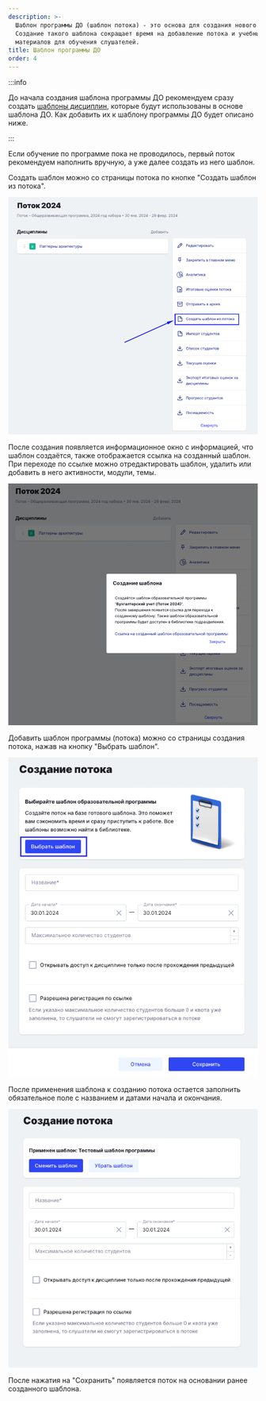 ```yaml
---
description: >-
  Шаблон программы ДО (шаблон потока) - это основа для создания нового потока.
  Создание такого шаблона сокращает время на добавление потока и учебных
  материалов для обучения слушателей.
title: Шаблон программы ДО
order: 4
---
```


:::info 

До начала создания шаблона программы ДО рекомендуем сразу создать [шаблоны дисциплин](./../disciplina/shablon-discipliny), которые будут использованы в основе шаблона ДО. Как добавить их к шаблону программы ДО будет описано ниже.

:::

Если обучение по программе пока не проводилось, первый поток рекомендуем наполнить вручную, а уже далее создать из него шаблон.

Создать шаблон можно со страницы потока по кнопке "Создать шаблон из потока".

![](<./image (201).png>)

После создания появляется информационное окно с информацией, что шаблон создаётся, также отображается ссылка на созданный шаблон. При переходе по ссылке можно отредактировать шаблон, удалить или добавить в него активности, модули, темы.

![](<./image (202).png>)

Добавить шаблон программы (потока) можно со страницы создания потока, нажав на кнопку "Выбрать шаблон".

![](<./image (200).png>)

После применения шаблона к созданию потока остается заполнить обязательное поле с названием и датами начала и окончания.

![](<./image (203).png>)

После нажатия на "Сохранить" появляется поток на основании ранее созданного шаблона.